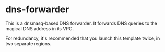 # dns-forwarder

This is a dnsmasq-based DNS forwarder. It forwards DNS queries to the magical DNS address in its VPC.

For redundancy, it's recommended that you launch this template twice, in two separate regions.
